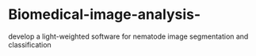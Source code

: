 # Biomedical-image-analysis-
develop a light-weighted software for nematode image segmentation and classification
